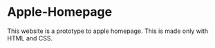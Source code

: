 # Apple-Homepage
This website is a prototype to apple homepage.
This is made only with HTML and CSS.

